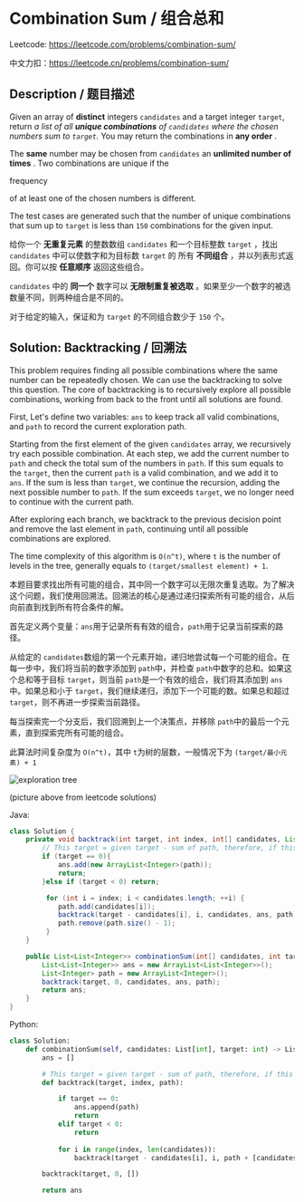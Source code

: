 # Combination Sum / 组合总和

Leetcode: https://leetcode.com/problems/combination-sum/

中文力扣：https://leetcode.cn/problems/combination-sum/

## Description / 题目描述

Given an array of **distinct** integers `candidates` and a target integer `target`, return *a list of all **unique combinations** of *`candidates`* where the chosen numbers sum to *`target`*.* You may return the combinations in  **any order** .

The **same** number may be chosen from `candidates` an  **unlimited number of times** . Two combinations are unique if the

frequency

 of at least one of the chosen numbers is different.

The test cases are generated such that the number of unique combinations that sum up to `target` is less than `150` combinations for the given input.

给你一个 **无重复元素** 的整数数组 `candidates` 和一个目标整数 `target` ，找出 `candidates` 中可以使数字和为目标数 `target` 的 所有 **不同组合** ，并以列表形式返回。你可以按 **任意顺序** 返回这些组合。

`candidates` 中的 **同一个** 数字可以 **无限制重复被选取** 。如果至少一个数字的被选数量不同，则两种组合是不同的。

对于给定的输入，保证和为 `target` 的不同组合数少于 `150` 个。

## Solution: Backtracking / 回溯法

This problem requires finding all possible combinations where the same number can be repeatedly chosen. We can use the backtracking to solve this question. The core of backtracking is to recursively explore all possible combinations, working from back to the front until all solutions are found.

First, Let's define two variables: `ans` to keep track all valid combinations, and `path` to record the current exploration path.

Starting from the first element of the given `candidates` array, we recursively try each possible combination. At each step, we add the current number to `path` and check the total sum of the numbers in `path`. If this sum equals to the `target`, then the current `path` is a valid combination, and we add it to `ans`. If the sum is less than `target`, we continue the recursion, adding the next possible number to `path`. If the sum exceeds `target`, we no longer need to continue with the current path.

After exploring each branch, we backtrack to the previous decision point and remove the last element in `path`, continuing until all possible combinations are explored.

The time complexity of this algorithm is `O(n^t)`, where `t` is the number of levels in the tree, generally equals to `(target/smallest element) + 1`.

本题目要求找出所有可能的组合，其中同一个数字可以无限次重复选取。为了解决这个问题，我们使用回溯法。回溯法的核心是通过递归探索所有可能的组合，从后向前直到找到所有符合条件的解。

首先定义两个变量：`ans`用于记录所有有效的组合，`path`用于记录当前探索的路径。

从给定的 `candidates`数组的第一个元素开始，递归地尝试每一个可能的组合。在每一步中，我们将当前的数字添加到 `path`中，并检查 `path`中数字的总和。如果这个总和等于目标 `target`，则当前 `path`是一个有效的组合，我们将其添加到 `ans`中。如果总和小于 `target`，我们继续递归，添加下一个可能的数。如果总和超过 `target`，则不再进一步探索当前路径。

每当探索完一个分支后，我们回溯到上一个决策点，并移除 `path`中的最后一个元素，直到探索完所有可能的组合。

此算法时间复杂度为 `O(n^t)`，其中 `t`为树的层数，一般情况下为 `(target/最小元素) + 1`

![exploration tree](https://leetcode.com/problems/combination-sum/Figures/39/39_exploration_tree.png)

(picture above from leetcode solutions)

Java:

```java
class Solution {
    private void backtrack(int target, int index, int[] candidates, List<List<Integer>> ans, List<Integer> path){
        // This target = given target - sum of path, therefore, if this target == 0, current path is a vaild answer
        if (target == 0){
            ans.add(new ArrayList<Integer>(path));
            return;
        }else if (target < 0) return;

         for (int i = index; i < candidates.length; ++i) {
            path.add(candidates[i]);
            backtrack(target - candidates[i], i, candidates, ans, path); 
            path.remove(path.size() - 1);
         }
    }

    public List<List<Integer>> combinationSum(int[] candidates, int target) {
        List<List<Integer>> ans = new ArrayList<List<Integer>>();
        List<Integer> path = new ArrayList<Integer>();
        backtrack(target, 0, candidates, ans, path);
        return ans;
    }
}

```

Python:

```python
class Solution:
    def combinationSum(self, candidates: List[int], target: int) -> List[List[int]]:
        ans = []

        # This target = given target - sum of path, therefore, if this target == 0, current path is a vaild answer
        def backtrack(target, index, path):

            if target == 0:
                ans.append(path)
                return
            elif target < 0:
                return
      
            for i in range(index, len(candidates)):
                backtrack(target - candidates[i], i, path + [candidates[i]])

        backtrack(target, 0, [])

        return ans

```
